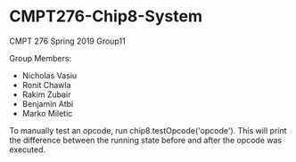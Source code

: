 # CMPT276-Chip8-System

CMPT 276
Spring 2019
Group11

Group Members:
- Nicholas Vasiu
- Ronit Chawla
- Rakim Zubair
- Benjamin Atbi
- Marko Miletic


To manually test an opcode, run chip8.testOpcode('opcode'). This will print the difference between the running state before and after the opcode was executed. 